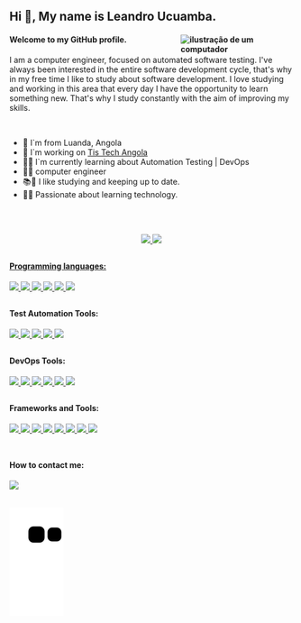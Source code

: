 ## Hi 👋, My name is Leandro Ucuamba.
#### Welcome to my GitHub profile.  <img src="https://raw.githubusercontent.com/MicaelliMedeiros/micaellimedeiros/master/image/computer-illustration.png" alt="ilustração de um computador" min-width="200px" max-width="200px" width="200px" align="right">

I am a computer engineer, focused on automated software testing. I've always been interested in the entire software development cycle, that's why in my free time I like to study about software development. I love studying and working in this area that every day I have the opportunity to learn something new. That's why I study constantly
with the aim of improving my skills.

<br>

- 🔰  I`m from Luanda, Angola
- 🔰  I`m working on <a href="https://www.tistech.co.ao/">Tis Tech Angola</a>
- 👨‍💻 I`m currently learning about Automation Testing | DevOps
- 👨‍🎓 computer engineer
- 📚📝 I like studying and keeping up to date.
- 🧑‍💻 Passionate about learning technology.

<br><br>

<div align="center">
  <a href="https://github.com/LeandroUcuamba">
  <img height="180em" src="https://github-readme-stats.vercel.app/api?username=LeandroUcuamba&show_icons=true&theme=dracula&include_all_commits=true&count_private=true"/>
  <img height="180em" src="https://github-readme-stats.vercel.app/api/top-langs/?username=LeandroUcuamba&layout=compact&langs_count=7&theme=dracula"/>
</div>

##

#### Programming languages:
<div>
<a href="https://developer.mozilla.org/pt-BR/docs/Web/HTML">
  <img src="https://skillicons.dev/icons?i=html"/>
</a>
<a href="https://developer.mozilla.org/pt-BR/docs/Web/CSS">
  <img src="https://skillicons.dev/icons?i=css"/>
</a>
<a href="https://www.java.com/pt-BR/">
  <img src="https://skillicons.dev/icons?i=java"/>
</a>
<a href="https://developer.mozilla.org/pt-BR/docs/Web/JavaScript">
  <img src="https://skillicons.dev/icons?i=js"/>
</a>
<a href="https://www.typescriptlang.org/">
  <img src="https://skillicons.dev/icons?i=typescript"/>
</a>
<a href="https://www.python.org/">
  <img src="https://skillicons.dev/icons?i=python"/>
</a>

</div>

##

#### Test Automation Tools:
<div>
  <a href="https://www.selenium.dev/">
    <img src="https://skillicons.dev/icons?i=selenium"/>
  </a>
  <a href="https://www.postman.com/">
    <img src="https://skillicons.dev/icons?i=postman"/>
  </a>
  <a href="https://cucumber.io/docs/gherkin/">
    <img src="https://skillicons.dev/icons?i=gherkin"/>
  </a>
  <a href="https://playwright.dev/">
    <img src="https://img.shields.io/badge/Playwright-2EAD33?logo=playwright&logoColor=fff&style=flat"/>
  </a>
  <a href="https://www.cypress.io/">
    <img src="https://img.shields.io/badge/Cypress-69D3A7?logo=cypress&logoColor=fff&style=flat-square"/>
  </a>
</div>


##

#### DevOps Tools:
<div>
  <a href="https://git-scm.com/">
    <img src="https://skillicons.dev/icons?i=git"/>
  </a>
  <a href="https://www.docker.com/">
    <img src="https://skillicons.dev/icons?i=docker"/>
  </a>
  <a href="https://gitlab.com/gitlab-org">
    <img src="https://skillicons.dev/icons?i=gitlab"/>
  </a>
  <a href="https://www.jenkins.io/">
    <img src="https://skillicons.dev/icons?i=jenkins"/>
  </a>
  <a href="https://github.com/features/actions">
    <img src="https://skillicons.dev/icons?i=githubactions"/>
  </a>
  <a href="https://azure.microsoft.com/en-us">
    <img src="https://skillicons.dev/icons?i=azure"/>
  </a>
</div>



##

#### Frameworks and Tools:
<div>
<a href="https://vuejs.org/">
  <img src="https://skillicons.dev/icons?i=vuejs"/>
</a>
<a href="https://react.dev/">
  <img src="https://skillicons.dev/icons?i=react"/>
</a>
<a href="https://spring.io/">
  <img src="https://skillicons.dev/icons?i=spring"/>
</a>
<a href="https://nodejs.org/en">
  <img src="https://skillicons.dev/icons?i=nodejs"/>
</a>
<a href="https://www.jetbrains.com/idea/">
  <img src="https://skillicons.dev/icons?i=idea"/>
</a>
<a href="https://www.mysql.com/">
  <img src="https://skillicons.dev/icons?i=mysql"/>
</a>
<a href="https://www.postgresql.org/">
  <img src="https://skillicons.dev/icons?i=postgres"/>
</a>
<a href="https://code.visualstudio.com/">
  <img src="https://skillicons.dev/icons?i=vscode"/>
</a>
</div>
<br/>
<div>
</div>

##

#### How to contact me:
<div>
  <a href="https://www.linkedin.com/in/leandrosantosucuamba/">
     <img src="https://img.shields.io/badge/LinkedIn-0A66C2?logo=linkedin&logoColor=fff&style=flat"/>
  </a>
</div>

##


![Snake animation](https://github.com/rafaballerini/rafaballerini/blob/output/github-contribution-grid-snake.svg)
